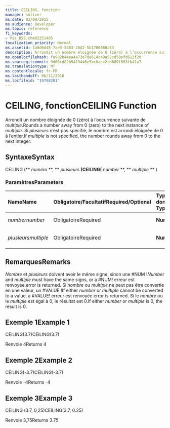 ```yaml
---
title: CEILING, fonction
manager: soliver
ms.date: 03/09/2015
ms.audience: Developer
ms.topic: reference
f1_keywords:
- Vis_DSS.chm82251405
localization_priority: Normal
ms.assetid: 1a8d6d48-7ae3-5483-28d2-5b1706088a53
description: Arrondit un nombre éloignée de 0 (zéro) à l’occurrence suivante du dénominateur. Si plusieurs n’est pas spécifié, le nombre est arrondi éloignée de 0 à l’entier.
ms.openlocfilehash: fa982b44ea4a73e7da614c49a52cd50efd612f20
ms.sourcegitcommit: 9d60cd82b5413446e5bc8ace2cd689f683fb41a7
ms.translationtype: MT
ms.contentlocale: fr-FR
ms.lasthandoff: 06/11/2018
ms.locfileid: "19788201"
---
```

# <a name="ceiling-function"></a><span data-ttu-id="6f491-104">CEILING, fonction</span><span class="sxs-lookup"><span data-stu-id="6f491-104">CEILING Function</span></span>

<span data-ttu-id="6f491-105">Arrondit un nombre éloignée de 0 (zéro) à l’occurrence suivante de _multiple_.</span><span class="sxs-lookup"><span data-stu-id="6f491-105">Rounds a number away from 0 (zero) to the next instance of  _multiple_.</span></span> <span data-ttu-id="6f491-106">Si _plusieurs_ n’est pas spécifié, le nombre est arrondi éloignée de 0 à l’entier.</span><span class="sxs-lookup"><span data-stu-id="6f491-106">If  _multiple_ is not specified, the number rounds away from 0 to the next integer.</span></span> 
  
## <a name="syntax"></a><span data-ttu-id="6f491-107">Syntaxe</span><span class="sxs-lookup"><span data-stu-id="6f491-107">Syntax</span></span>

<span data-ttu-id="6f491-108">CEILING (** *numéro* **, ** *plusieurs* **)</span><span class="sxs-lookup"><span data-stu-id="6f491-108">CEILING(** *number* **, ** *multiple* ** )</span></span> 
  
### <a name="parameters"></a><span data-ttu-id="6f491-109">Paramètres</span><span class="sxs-lookup"><span data-stu-id="6f491-109">Parameters</span></span>

|<span data-ttu-id="6f491-110">**Name**</span><span class="sxs-lookup"><span data-stu-id="6f491-110">**Name**</span></span>|<span data-ttu-id="6f491-111">**Obligatoire/Facultatif**</span><span class="sxs-lookup"><span data-stu-id="6f491-111">**Required/Optional**</span></span>|<span data-ttu-id="6f491-112">**Type de données**</span><span class="sxs-lookup"><span data-stu-id="6f491-112">**Data Type**</span></span>|<span data-ttu-id="6f491-113">**Description**</span><span class="sxs-lookup"><span data-stu-id="6f491-113">**Description**</span></span>|
|:-----|:-----|:-----|:-----|
| <span data-ttu-id="6f491-114">_number_</span><span class="sxs-lookup"><span data-stu-id="6f491-114">_number_</span></span> <br/> |<span data-ttu-id="6f491-115">Obligatoire</span><span class="sxs-lookup"><span data-stu-id="6f491-115">Required</span></span>  <br/> |<span data-ttu-id="6f491-116">**Number**</span><span class="sxs-lookup"><span data-stu-id="6f491-116">**Number**</span></span> <br/> |<span data-ttu-id="6f491-117">Nombre à arrondir.</span><span class="sxs-lookup"><span data-stu-id="6f491-117">The number to round.</span></span>  <br/> |
| <span data-ttu-id="6f491-118">_plusieurs_</span><span class="sxs-lookup"><span data-stu-id="6f491-118">_multiple_</span></span> <br/> |<span data-ttu-id="6f491-119">Obligatoire</span><span class="sxs-lookup"><span data-stu-id="6f491-119">Required</span></span>  <br/> |<span data-ttu-id="6f491-120">**Number**</span><span class="sxs-lookup"><span data-stu-id="6f491-120">**Number**</span></span> <br/> |<span data-ttu-id="6f491-121">Plusieurs à arrondir à.</span><span class="sxs-lookup"><span data-stu-id="6f491-121">The multiple to round to.</span></span>  <br/> |
   
## <a name="remarks"></a><span data-ttu-id="6f491-122">Remarques</span><span class="sxs-lookup"><span data-stu-id="6f491-122">Remarks</span></span>

 <span data-ttu-id="6f491-123">_Nombre_ et _plusieurs_ doivent avoir le même signe, sinon une #NUM !</span><span class="sxs-lookup"><span data-stu-id="6f491-123">_Number_ and  _multiple_ must have the same signs, or a #NUM!</span></span> <span data-ttu-id="6f491-124">erreur est renvoyée.</span><span class="sxs-lookup"><span data-stu-id="6f491-124">error is returned.</span></span> <span data-ttu-id="6f491-125">Si _nombre_ ou _multiple_ ne peut pas être convertie en une valeur, un #VALUE !</span><span class="sxs-lookup"><span data-stu-id="6f491-125">If either  _number_ or  _multiple_ cannot be converted to a value, a #VALUE!</span></span> <span data-ttu-id="6f491-126">erreur est renvoyée.</span><span class="sxs-lookup"><span data-stu-id="6f491-126">error is returned.</span></span> <span data-ttu-id="6f491-127">Si le _nombre_ ou le _multiple_ est égal à 0, le résultat est 0.</span><span class="sxs-lookup"><span data-stu-id="6f491-127">If either  _number_ or  _multiple_ is 0, the result is 0.</span></span> 
  
## <a name="example-1"></a><span data-ttu-id="6f491-128">Exemple 1</span><span class="sxs-lookup"><span data-stu-id="6f491-128">Example 1</span></span>

<span data-ttu-id="6f491-129">CEILING(3.7)</span><span class="sxs-lookup"><span data-stu-id="6f491-129">CEILING(3.7)</span></span>
  
<span data-ttu-id="6f491-130">Renvoie 4</span><span class="sxs-lookup"><span data-stu-id="6f491-130">Returns 4</span></span>
  
## <a name="example-2"></a><span data-ttu-id="6f491-131">Exemple 2</span><span class="sxs-lookup"><span data-stu-id="6f491-131">Example 2</span></span>

<span data-ttu-id="6f491-132">CEILING(-3.7)</span><span class="sxs-lookup"><span data-stu-id="6f491-132">CEILING(-3.7)</span></span>
  
<span data-ttu-id="6f491-133">Renvoie -4</span><span class="sxs-lookup"><span data-stu-id="6f491-133">Returns -4</span></span>
  
## <a name="example-3"></a><span data-ttu-id="6f491-134">Exemple 3</span><span class="sxs-lookup"><span data-stu-id="6f491-134">Example 3</span></span>

<span data-ttu-id="6f491-135">CEILING (3.7, 0,25)</span><span class="sxs-lookup"><span data-stu-id="6f491-135">CEILING(3.7, 0.25)</span></span>
  
<span data-ttu-id="6f491-136">Renvoie 3,75</span><span class="sxs-lookup"><span data-stu-id="6f491-136">Returns 3.75</span></span>
  

